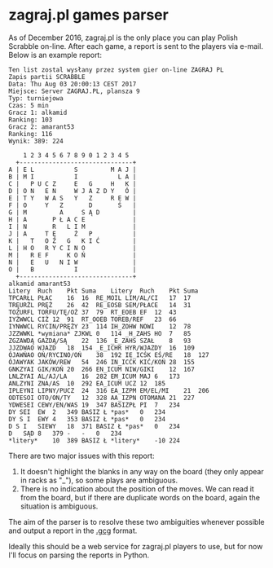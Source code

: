 zagraj.pl games parser
======================

As of December 2016, zagraj.pl is the only place you can play Polish Scrabble on-line. After each game, a report is sent to the players via e-mail. Below is an example report:

```
Ten list zostal wysłany przez system gier on-line ZAGRAJ PL
Zapis partii SCRABBLE
Data: Thu Aug 03 20:00:13 CEST 2017
Miejsce: Server ZAGRAJ.PL, plansza 9
Typ: turniejowa
Czas: 5 min
Gracz 1: alkamid
Ranking: 103
Gracz 2: amarant53
Ranking: 116
Wynik: 389: 224

    1 2 3 4 5 6 7 8 9 0 1 2 3 4 5
  +-------------------------------+
A | E L           S         M A J |
B | M I           I           L A |
C |   P U C Z     E   G     H   K |
D | O N   E N     W J A Z D Y   Ó |
E | T Y   W A S   Y   Z     R E W |
F | O     Y   Z       D       Ś   |
G | M         A     S Ą D         |
H | A       P Ł A C E             |
I | N       R   L I M             |
J | A     T Ę     Ź   P           |
K |   T   O Ż   G   K I Ć         |
L | H O   R Y C I N O             |
M |   R E F     K O Ń             |
N |   E   U   N I W               |
O |   B           I               |
  +-------------------------------+
alkamid	amarant53
Litery	Ruch	Pkt	Suma	Litery	Ruch	Pkt	Suma
TPCARŁL	PŁAC	16	16	RE_MOIL	LIM/AL/CI	17	17
TRĘURŻL	PRĘŻ	26	42	RE_EOSB	SEM/PŁACE	14	31
TOŹURFL	TORFU/TĘ/OŻ	37	79	RT_EOEB	EF	12	43
IYŹWWCL	CIŹ	12	91	RT_OOEB	TOREB/REF	23	66
IYNWWCL	RYCIN/PRĘŻY	23	114	IH_ZOHW	NOWI	12	78
JZZWWKL	*wymiana* ZJKWL	0	114	_H_ZAHS	HO	7	85
ZGZAWDĄ	GAZDĄ/SĄ	22	136	_E_ZAHS	SZAŁ	8	93
JJZDWAO	WJAZD	18	154	_E_ICHR	HYR/WJAZDY	16	109
ÓJAWŃAO	OŃ/RYCINO/OŃ	38	192	IE_ICŚK	EŚ/RE	18	127
ÓJAWYAK	JAKÓW/REW	54	246	IN_ICĆK	KIĆ/KOŃ	28	155
GNKZYAI	GIK/KOŃ	20	266	EN_ICUM	NIW/GIKI	12	167
LNLZYAI	AL/AJ/LA	16	282	EM_ICUM	MAJ	6	173
ANLZYNI	ZNA/AS	10	292	EA_ICUM	UCZ	12	185
IPLEYNI	LIPNY/PUCZ	24	316	EA_IZPM	EM/EL/MI	21	206
ODTESOI	OTO/ON/TY	12	328	AA_IZPN	OTOMANA	21	227
YDWESEI	CEWY/EN/WAS	19	347	BASIZPŁ	PI	7	234
DY SEI	EW	2	349	BASIZ Ł	*pas*	0	234
DY S I	EWY	4	353	BASIZ Ł	*pas*	0	234
D S I	SIEWY	18	371	BASIZ Ł	*pas*	0	234
D	SĄD	8	379	-	-	0	234
*litery*	10	389	BASIZ Ł	*litery*	-10	224

```

There are two major issues with this report:
1. It doesn't highlight the blanks in any way on the board (they only appear in racks as "_"), so some plays are ambiguous.
2. There is no indication about the position of the moves. We can read it from the board, but if there are duplicate words on the board, again the situation is ambiguous.

The aim of the parser is to resolve these two ambiguities whenever possible and output a report in the [.gcg](http://www.poslfit.com/scrabble/gcg/) format.

Ideally this should be a web service for zagraj.pl players to use, but for now I'll focus on parsing the reports in Python.